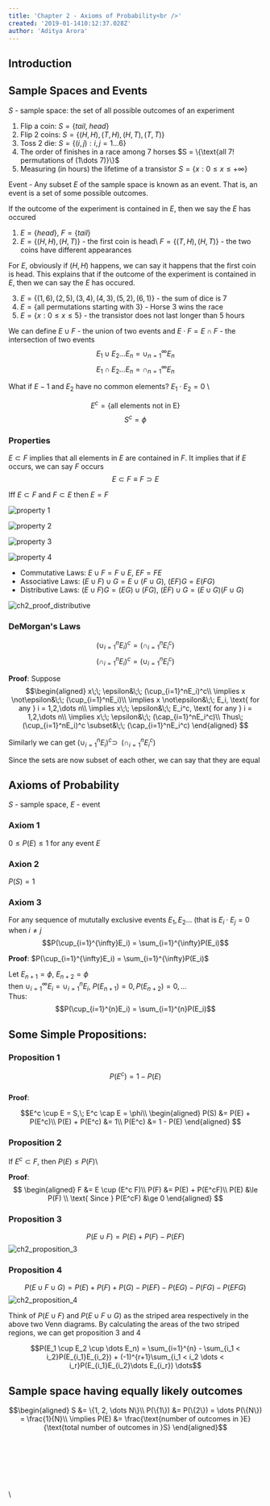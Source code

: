 ```yaml
---
title: 'Chapter 2 - Axioms of Probability<br />'
created: '2019-01-1410:12:37.028Z'
author: 'Aditya Arora'
---
```

## Introduction

## Sample Spaces and Events

$S$ - sample space: the set of all possible outcomes of an experiment

1. Flip a coin: $S = \{tail,\;head\}$
2. Flip 2 coins: $S = \{(H,H),(T,H),(H,T),(T,T)\}$
3. Toss 2 die: $S = \{(i,j): i,j = 1\dots 6\}$
4. The order of finishes in a race among 7 horses
$S = \{\text{all 7! permutations of (1\dots 7)}\}$
5. Measuring (in hours) the lifetime of a transistor
$S = \{x: 0 \leq x \leq +\infty\}$

Event - Any subset $E$ of the sample space is known as an event. That is, an event is a set of some possible outcomes.

If the outcome of the experiment is contained in $E$, then we say the $E$ has occured

1. $E = \{head\}$, $F = \{tail\}$
2. $E = \{(H, H), (H, T)\}$ - the first coin is head\ 
  $F = \{(T, H), (H, T)\}$ - the two coins have different appearances
  
  For $E$, obviously if $(H, H)$ happens, we can say it happens that the first coin is head. This explains that if the outcome of the experiment is contained in $E$, then we can say the $E$ has occured. 
  
3. $E = \{(1,6), (2,5), (3,4), (4,3), (5,2), (6,1)\}$ - the sum of dice is 7
4. $E = \{\text{all permutations starting with 3}\}$ - Horse 3 wins the race
5. $E = \{x: 0 \le x \le 5\}$ - the transistor does not last longer than 5 hours
  
We can define $E \cup F$ - the union of two events and $E
\cdot F = E \cap F$ - the intersection of two events
$$E_1 \cup E_2 \dots E_n = \cup_{n=1}^{\infty}E_n$$
$$E_1 \cap E_2 \dots E_n = \cap_{n=1}^{\infty}E_n$$

What if $E-1$ and $E_2$ have no common elements? $E_1\cdot E_2 = 0$
\

$$E^c = \{\text{all elements not in E}\}$$
$$S^c = \phi$$

### Properties
$E \subset F$ implies that all elements in $E$ are contained in $F$. It implies that if $E$ occurs, we can say $F$ occurs
$$E \subset F \equiv F \supset E$$

Iff $E \subset F$ and $F \subset E$ then $E = F$

![property 1](../../attachments/ch2_properties_1.png)

![property 2](../../attachments/ch2_properties_2.png)

![property 3](../../attachments/ch2_properties_3.png)

![property 4](../../attachments/ch2_properties_4.png)

- Commutative Laws: $E\cup F = F\cup E$, $EF = FE$
- Associative Laws: $(E \cup F) \cup G = E \cup (F \cup G)$, $(EF)G = E(FG)$
- Distributive Laws: $(E \cup F)G = (EG)\cup(FG)$, $(EF)\cup G = (E\cup G)(F \cup G)$

![ch2_proof_distributive](../../attachments/ch2_proof_distributive.png)

### DeMorgan's Laws
$$(\cup_{i=1}^nE_i)^c = (\cap_{i=1}^nE_i^c)$$
$$(\cap_{i=1}^nE_i)^c = (\cup_{i=1}^nE_i^c)$$

**Proof**: Suppose 
$$\begin{aligned}
x\;\; \epsilon&\;\; (\cup_{i=1}^nE_i)^c\\
\implies x \not\epsilon&\;\; (\cup_{i=1}^nE_i)\\
\implies x \not\epsilon&\;\; E_i, \text{ for any } i = 1,2,\dots n\\
\implies x\;\; \epsilon&\;\; E_i^c, \text{ for any } i = 1,2,\dots n\\
\implies x\;\; \epsilon&\;\; (\cap_{i=1}^nE_i^c)\\
Thus\;(\cup_{i=1}^nE_i)^c \subset&\;\; (\cap_{i=1}^nE_i^c)
\end{aligned}
$$

Similarly we can get $(\cup_{i=1}^nE_i)^c \supset\;\; (\cap_{i=1}^nE_i^c)$

Since the sets are now subset of each other, we can say that they are equal

## Axioms of Probability

$S$ - sample space, $E$ - event

### Axiom  1
$0 \le P(E) \le 1$ for any event $E$

### Axion 2
$P(S) = 1$

### Axiom 3
For any sequence of mututally exclusive events $E_1, E_2\dots$ (that is $E_i\cdot E_j = 0$ when $i \ne j$
  $$P(\cup_{i=1}^{\infty}E_i) = \sum_{i=1}^{\infty}P(E_i)$$
  
**Proof**: $P(\cup_{i=1}^{\infty}E_i) = \sum_{i=1}^{\infty}P(E_i)$

Let $E_{n+1} = \phi$, $E_{n+2} = \phi$\
then 
$\cup_{i=1}^{\infty}E_i = \cup_{i=1}^{n}E_i$,
$P(E_{n+1}) = 0, P(E_{n+2}) = 0, \dots$\
Thus: 
$$P(\cup_{i=1}^{n}E_i) = \sum_{i=1}^{n}P(E_i)$$

## Some Simple Propositions:

### Proposition 1
$$P(E^c) = 1 - P(E)$$
\
**Proof**: 

$$E^c \cup E = S,\; E^c \cap E = \phi\\
\begin{aligned}
P(S) &= P(E) + P(E^c)\\
P(E) + P(E^c) &= 1\\
P(E^c) &= 1 - P(E)
\end{aligned}
$$

### Proposition 2
If $E^c \subset F$, then $P(E) \le P(F)$\

**Proof**:
$$
\begin{aligned}
F &= E \cup (E^c F)\\
P(F) &= P(E) + P(E^cF)\\
P(E) &\le P(F) \\
\text{ Since } P(E^cF) &\ge 0
\end{aligned}
$$

### Proposition 3
$$P(E\cup F) = P(E) + P(F) - P(EF)$$
![ch2_proposition_3](../../attachments/ch2_proposition_3.png)


### Proposition 4
$$P(E\cup F \cup G) = P(E) + P(F) + P(G) - P(EF) - P(EG) - P(FG) - P(EFG)$$
![ch2_proposition_4](../../attachments/ch2_proposition_4.png)

Think of $P(E \cup F)$ and $P(E \cup F \cup G)$ as the striped area respectively in the above two Venn diagrams. By calculating the areas of the two striped regions, we can get proposition 3 and 4

$$P(E_1 \cup E_2 \cup \dots E_n) = \sum_{i=1}^{n} - \sum_{i_1 < i_2}P(E_{i_1}E_{i_2}) + (-1)^{r+1}\sum_{i_1 < i_2 \dots < i_r}P(E_{i_1}E_{i_2}\dots E_{i_r}) \dots$$

## Sample space having equally likely outcomes

$$\begin{aligned}
S &= \{1, 2, \dots N\}\\
P(\{1\}) &= P(\{2\}) = \dots P(\{N\}) = \frac{1}{N}\\
\implies P(E) &= \frac{\text{number of outcomes in }E}{\text{total number of outcomes in }S} 
\end{aligned}$$


\
\
\
\
\
\
\
  
  
  
  
  
  
  
  
  